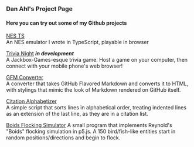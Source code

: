 ### Dan Ahl's Project Page
#### Here you can try out some of my Github projects
[NES TS](https://stickzman.github.io/nes_ts/)  
An NES emulator I wrote in TypeScript, playable in browser

[Trivia Night](https://github.com/stickzman/TriviaNight) _**in development**_  
A Jackbox-Games-esque trivia game. Host a game on your computer, then connect with your mobile phone's web browser!

[GFM Converter](https://stickzman.github.io/gfm/)  
A converter that takes GitHub Flavored Markdown and converts it to HTML, with stylings that mimic the look of Markdown rendered on GitHub itself.

[Citation Alphabetizer](https://stickzman.github.io/CitationAlphabetizer/)  
A simple script that sorts lines in alphabetical order, treating indented lines as an extension of the last line, as they are in a citation list.

[Boids Flocking Simulator](https://github.com/stickzman/boids/index.html)
A small program that implements Reynold's "Boids" flocking simulation in p5.js. A 150 bird/fish-like entities start in random positions/directions and begin to flock.
